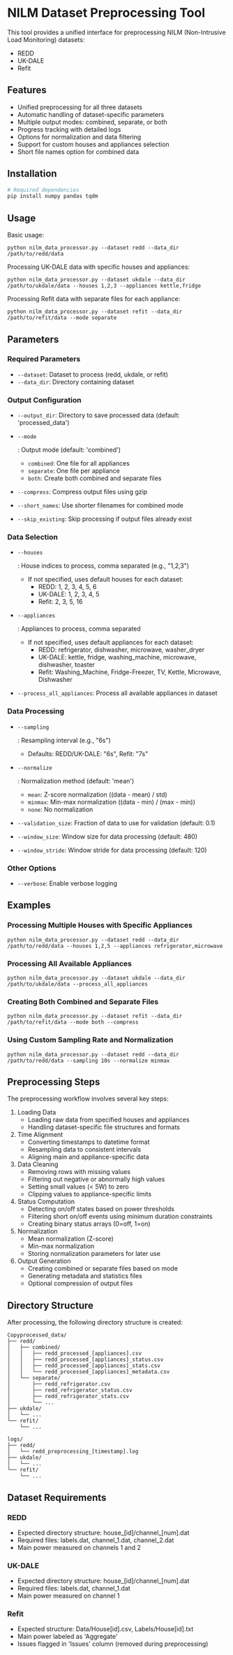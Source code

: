 # NILM Dataset Preprocessing Tool

This tool provides a unified interface for preprocessing NILM (Non-Intrusive Load Monitoring) datasets:
- REDD
- UK-DALE
- Refit

## Features

- Unified preprocessing for all three datasets
- Automatic handling of dataset-specific parameters
- Multiple output modes: combined, separate, or both
- Progress tracking with detailed logs
- Options for normalization and data filtering
- Support for custom houses and appliances selection
- Short file names option for combined data

## Installation

```bash
# Required dependencies
pip install numpy pandas tqdm
```



## Usage

Basic usage:

```
python nilm_data_processor.py --dataset redd --data_dir /path/to/redd/data
```

Processing UK-DALE data with specific houses and appliances:

```
python nilm_data_processor.py --dataset ukdale --data_dir /path/to/ukdale/data --houses 1,2,3 --appliances kettle,fridge
```

Processing Refit data with separate files for each appliance:

```
python nilm_data_processor.py --dataset refit --data_dir /path/to/refit/data --mode separate
```

## Parameters

### Required Parameters

- `--dataset`: Dataset to process (redd, ukdale, or refit)
- `--data_dir`: Directory containing dataset

### Output Configuration

- `--output_dir`: Directory to save processed data (default: 'processed_data')

- ```
  --mode
  ```

  : Output mode (default: 'combined')

  - `combined`: One file for all appliances
  - `separate`: One file per appliance
  - `both`: Create both combined and separate files

- `--compress`: Compress output files using gzip

- `--short_names`: Use shorter filenames for combined mode

- `--skip_existing`: Skip processing if output files already exist

### Data Selection

- ```
  --houses
  ```

  : House indices to process, comma separated (e.g., "1,2,3")

  - If not specified, uses default houses for each dataset:
    - REDD: 1, 2, 3, 4, 5, 6
    - UK-DALE: 1, 2, 3, 4, 5
    - Refit: 2, 3, 5, 16

- ```
  --appliances
  ```

  : Appliances to process, comma separated

  - If not specified, uses default appliances for each dataset:
    - REDD: refrigerator, dishwasher, microwave, washer_dryer
    - UK-DALE: kettle, fridge, washing_machine, microwave, dishwasher, toaster
    - Refit: Washing_Machine, Fridge-Freezer, TV, Kettle, Microwave, Dishwasher

- `--process_all_appliances`: Process all available appliances in dataset

### Data Processing

- ```
  --sampling
  ```

  : Resampling interval (e.g., "6s")

  - Defaults: REDD/UK-DALE: "6s", Refit: "7s"

- ```
  --normalize
  ```

  : Normalization method (default: 'mean')

  - `mean`: Z-score normalization ((data - mean) / std)
  - `minmax`: Min-max normalization ((data - min) / (max - min))
  - `none`: No normalization

- `--validation_size`: Fraction of data to use for validation (default: 0.1)

- `--window_size`: Window size for data processing (default: 480)

- `--window_stride`: Window stride for data processing (default: 120)

### Other Options

- `--verbose`: Enable verbose logging

## Examples

### Processing Multiple Houses with Specific Appliances

```
python nilm_data_processor.py --dataset redd --data_dir /path/to/redd/data --houses 1,2,5 --appliances refrigerator,microwave
```

### Processing All Available Appliances

```
python nilm_data_processor.py --dataset ukdale --data_dir /path/to/ukdale/data --process_all_appliances
```

### Creating Both Combined and Separate Files

```
python nilm_data_processor.py --dataset refit --data_dir /path/to/refit/data --mode both --compress
```

### Using Custom Sampling Rate and Normalization

```
python nilm_data_processor.py --dataset redd --data_dir /path/to/redd/data --sampling 10s --normalize minmax
```

## Preprocessing Steps

The preprocessing workflow involves several key steps:

1. Loading Data
   - Loading raw data from specified houses and appliances
   - Handling dataset-specific file structures and formats
2. Time Alignment
   - Converting timestamps to datetime format
   - Resampling data to consistent intervals
   - Aligning main and appliance-specific data
3. Data Cleaning
   - Removing rows with missing values
   - Filtering out negative or abnormally high values
   - Setting small values (< 5W) to zero
   - Clipping values to appliance-specific limits
4. Status Computation
   - Detecting on/off states based on power thresholds
   - Filtering short on/off events using minimum duration constraints
   - Creating binary status arrays (0=off, 1=on)
5. Normalization
   - Mean normalization (Z-score)
   - Min-max normalization
   - Storing normalization parameters for later use
6. Output Generation
   - Creating combined or separate files based on mode
   - Generating metadata and statistics files
   - Optional compression of output files

## Directory Structure

After processing, the following directory structure is created:

```
Copyprocessed_data/
├── redd/
│   ├── combined/
│   │   ├── redd_processed_[appliances].csv
│   │   ├── redd_processed_[appliances]_status.csv
│   │   ├── redd_processed_[appliances]_stats.csv
│   │   └── redd_processed_[appliances]_metadata.csv
│   └── separate/
│       ├── redd_refrigerator.csv
│       ├── redd_refrigerator_status.csv
│       ├── redd_refrigerator_stats.csv
│       └── ...
├── ukdale/
│   └── ...
└── refit/
    └── ...

logs/
├── redd/
│   └── redd_preprocessing_[timestamp].log
├── ukdale/
│   └── ...
└── refit/
    └── ...
```

## Dataset Requirements

### REDD

- Expected directory structure: house_[id]/channel_[num].dat
- Required files: labels.dat, channel_1.dat, channel_2.dat
- Main power measured on channels 1 and 2

### UK-DALE

- Expected directory structure: house_[id]/channel_[num].dat
- Required files: labels.dat, channel_1.dat
- Main power measured on channel 1

### Refit

- Expected structure: Data/House[id].csv, Labels/House[id].txt
- Main power labeled as 'Aggregate'
- Issues flagged in 'Issues' column (removed during preprocessing)